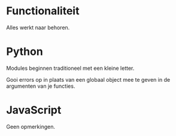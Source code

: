 # Functionaliteit

Alles werkt naar behoren.

# Python

Modules beginnen traditioneel met een kleine letter.

Gooi errors op in plaats van een globaal object mee te geven in de argumenten
van je functies.

# JavaScript

Geen opmerkingen.

